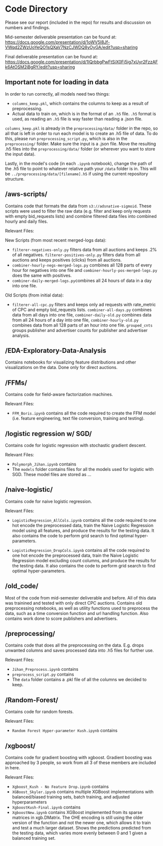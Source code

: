 # Code Directory
Please see our report (included in the repo) for results and discussion on numbers and findings.

Mid-semester deliverable presentation can be found at: https://docs.google.com/presentation/d/1oWV5I8Jf-VWqd2ZWzUoYeQO1sQXaV7NzCJWDQ8yOyGA/edit?usp=sharing

Final deliverable presentation can be found at: https://docs.google.com/presentation/d/1lQrbbgPwFtSiX0Fj5ig7xUyr2FzzAFk6AtOSM2jBgRY/edit?usp=sharing

## Important note for loading in data
In order to run correctly, all models need two things:
* `columns_keep.pkl`, which contains the columns to keep as a result of preprocessing.
* Actual data to train on, which is in the format of an `.h5` file. `.h5` format is used, as reading an `.h5` file is way faster than reading a .json file.

`columns_keep.pkl` is already in the `preprocessing/data/` folder in the repo, so all that is left in order to run each model is to create an .h5 file of data. To do this, please run `preprocessing_script.py`, which is also in the `preprocessing/` folder. Make sure the input is a .json file. Move the resulting .h5 files into the `preprocessing/data/` folder (or wherever you want to store the input data).

Lastly, in the model's code (in each `.ipynb` notebook), change the path of the .h5 file to point to whatever relative path your  `/data` folder is in. This will be `../preprocessing/data/[filename].h5` if using the current repository structure.


## /aws-scripts/
Contains code that formats the data from `s3://adsnative-sigmoid`. These scripts were used to filter the raw data (e.g. filter and keep only requests with empty bid_requests lists) and combine filtered data files into combined hourly and daily files.

Relevant Files:


New Scripts (from most recent merged-logs data):
* `filterer-negatives-only.py`	filters data from all auctions and keeps .2% of all negatives. `filterer-positives-only.py` filters data from all auctions and keeps positives (clicks) from all auctions.
* `combiner-hourly-negs-merged-logs.py` combines all 128 parts of every hour for negatives into one file and `combiner-hourly-pos-merged-logs.py`	does the same with positives.
* `combiner-daily-merged-logs.py`combines all 24 hours of data in a day into one file.





Old Scripts (from initial data):
* `filterer-all-cpc.py`	filters and keeps only ad requests with rate_metric of CPC and empty bid_requests lists. `combiner-all-days.py` combines data from all days into one file, `combiner-daily-old.py` combines data from all 24 hours of a day into one file, `combiner-hourly-old.py` combines data from all 128 parts of an hour into one file. `grouped_cnts` groups publisher and advertiser counts for publisher and advertiser analysis.


## /EDA-Exploratory-Data-Analysis
Contains notebooks for visualizing feature distributions and other visualizations on the data. Done only for direct auctions.


## /FFMs/
Contains code for field-aware factorization machines.

Relevant Files:
* `FFM_Boris.ipynb` contains all the code required to create the FFM model (i.e. feature engineering, text file conversion, training and testing).


## /logistic regression w/ SGD/
Contains code for logistic regression with stochastic gradient descent.

Relevant Files: 
* `Polymorph_Jihan.ipynb` contains
* The `models` folder contains files for all the models used for logistic with SGD. These model files are stored as ...


## /naive-logistic/
Contains code for naive logistic regression.

Relevant Files:
* `LogisticRegression_AllCols.ipynb` contains all the code required to one hot encode the preprocessed data, train the Naive Logistic Regression model using all features, and produce the results for the testing data. It also contains the code to perform grid search to find optimal hyper-parameters.  

* `LogisticRegression_DropCols.ipynb` contains all the code required to one hot encode the preprocessed data, train the Naive Logistic Regression model excluding count columns, and produce the results for the testing data. It also contains the code to perform grid search to find optimal hyper-parameters.  


## /old_code/
Most of the code from mid-semester deliverable and before. All of this data was trainined and tested with only direct CPC auctions. Contains old preprocessing notebooks, as well as utility functions used to preprocess the data, such as a time conversion function and url handling function. Also contains work done to score publishers and advertisers.

## /preprocessing/
Contains code that does all the preprocessing on the data. E.g. drops unwanted columns and saves processed data into .h5 files for further use.

Relevant Files:
* `Jihan_Preprocess.ipynb` contains
* `preprocess_script.py` contains 
* The `data` folder contains a .pkl file of all the columns we decided to keep.


## /Random-Forest/
Contains code for random forests.

Relevant Files:
* `Random Forest Hyper-parameter Kush.ipynb` contains 

## /xgboost/
Contains code for gradient boosting with xgboost. Gradient boosting was approached by 3 people, so work from all 3 of these members are included in here.

Relevant Files:

* `Xgboost_Kush - No Feature Drop.ipynb` contains
* `XGBoost_Skyler.ipynb` contains multiple XGBoost implementations with balanced/biased training sets, batch training, and adjusted hyperparameters
* `XgboostKush-Final.ipynb` contains
* `XgboostNew.ipynb` contains XGBoost implemented from its sparse matrices in xgb.DMatrix. The OHE encoding is still using the older version of the function and not the newer one, which allows it to train and test a much larger dataset. Shows the predictions predicted from the testing data, which varies more evenly between 0 and 1 given a balanced training set.

